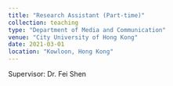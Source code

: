 ```yaml
---
title: "Research Assistant (Part-time)"
collection: teaching
type: "Department of Media and Communication"
venue: "City University of Hong Kong"
date: 2021-03-01
location: "Kowloon, Hong Kong"
---
```


Supervisor: Dr. Fei Shen

